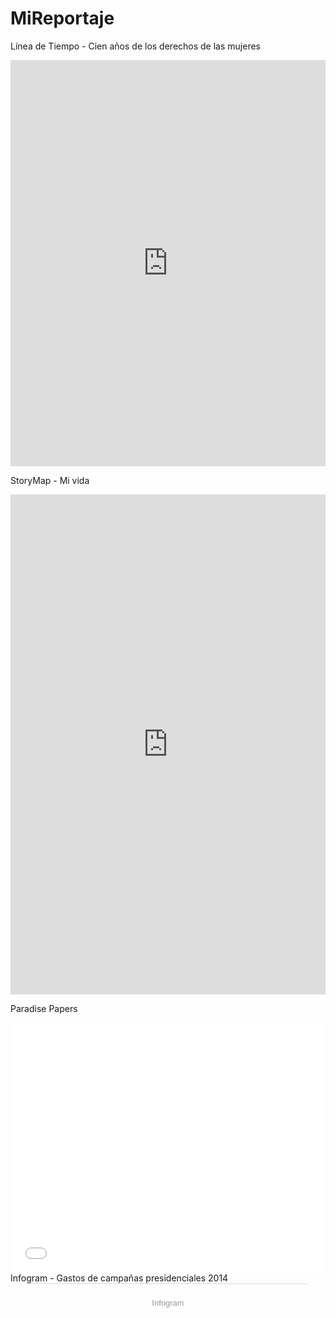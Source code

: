 # MiReportaje
Línea de Tiempo - Cien años de los derechos de las mujeres

<iframe src='https://cdn.knightlab.com/libs/timeline3/latest/embed/index.html?source=1mnUL1zAehVV7ttri4XTd1pCPZ7CUEAjT4pWrq4Q0T-4&font=Default&lang=en&initial_zoom=2&height=650' width='100%' height='650' webkitallowfullscreen mozallowfullscreen allowfullscreen frameborder='0'></iframe>

StoryMap - Mi vida

<iframe src="https://uploads.knightlab.com/storymapjs/df0cb2e7d495c1b671e71540ce768d63/mi-vida/index.html" frameborder="0" width="100%" height="800"></iframe>

Paradise Papers

<iframe id="datawrapper-chart-OTeuL" src="//datawrapper.dwcdn.net/OTeuL/1/" scrolling="no" frameborder="0" allowtransparency="true" allowfullscreen="allowfullscreen" webkitallowfullscreen="webkitallowfullscreen" mozallowfullscreen="mozallowfullscreen" oallowfullscreen="oallowfullscreen" msallowfullscreen="msallowfullscreen" style="width: 0; min-width: 100% !important;" height="400"></iframe>
Infogram - Gastos de campañas presidenciales 2014
<div class="infogram-embed" data-id="159b7ec9-c036-44f0-8ac2-3bf4d5d80632" data-type="interactive" data-title=""></div><script>!function(e,t,s,i){var n="InfogramEmbeds",o=e.getElementsByTagName("script"),d=o[0],r=/^http:/.test(e.location)?"http:":"https:";if(/^\/{2}/.test(i)&&(i=r+i),window[n]&&window[n].initialized)window[n].process&&window[n].process();else if(!e.getElementById(s)){var a=e.createElement("script");a.async=1,a.id=s,a.src=i,d.parentNode.insertBefore(a,d)}}(document,0,"infogram-async","https://e.infogram.com/js/dist/embed-loader-min.js");</script><div style="padding:8px 0;font-family:Arial!important;font-size:13px!important;line-height:15px!important;text-align:center;border-top:1px solid #dadada;margin:0 30px"><br><a href="https://infogram.com" style="color:#989898!important;text-decoration:none!important;" target="_blank" rel="nofollow">Infogram</a></div>
